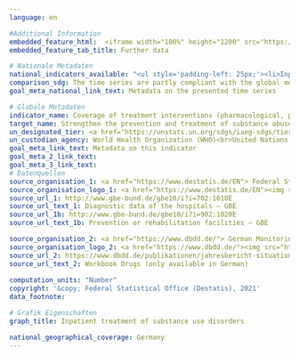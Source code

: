 ```yaml
---
language: en

#Additional Information
embedded_feature_html:  <iframe width="100%" height="1200" src="https://sdgtestenvironment.github.io/sdg-indicators/public/AddInfos/en/3.5.1.pdf" frameborder="0" allowFullScreen="true"></iframe>
embedded_feature_tab_title: Further data    

# Nationale Metadaten    
national_indicators_available: "<ul style='padding-left: 25px;'><li>Inpatient treatment of substance use disorders</li> <li> Estimate of high risk use (based on treatment entrants) of the substances opioids, cocaine, and other stimulants in the age group 15 to under 65 years</li></ul>"    
comparison_sdg: The time series are partly compliant with the global metadata.    
goal_meta_national_link_text: Metadata on the presented time series    

# Globale Metadaten    
indicator_name: Coverage of treatment interventions (pharmacological, psychosocial and rehabilitation and aftercare services) for substance use disorders    
target_name: Strengthen the prevention and treatment of substance abuse, including narcotic drug abuse and harmful use of alcohol    
un_designated_tier: <a href="https://unstats.un.org/sdgs/iaeg-sdgs/tier-classification/" title="Click here for more information on the UN tier classification."  target="_blank">Tier II</a>    
un_custodian_agency: World Health Organization (WHO)<br>United Nations Office on Drugs and Crime (UNODC)    
goal_meta_link_text: Metadata on this indicator    
goal_meta_2_link_text:     
goal_meta_3_link_text:         
# Datenquellen
source_organisation_1: <a href="https://www.destatis.de/EN"> Federal Statistical Office (Destatis) </a>
source_organisation_logo_1: <a href="https://www.destatis.de/EN"><img src="https://g205sdgs.github.io/sdg-indicators/public/OrgImgEn/destatis.png" alt="Logo destatis" style="height:60px; width:148px"/></a>
source_url_1: http://www.gbe-bund.de/gbe10/i?i=702:1018E
source_url_text_1: Diagnostic data of the hospitals – GBE
source_url_1b: http://www.gbe-bund.de/gbe10/i?i=902:1020E
source_url_text_1b: Prevention or rehabilitation facilities – GBE

source_organisation_2: <a href="https://www.dbdd.de/"> German Monitoring Center for Drugs and Drug Addiction </a>
source_organisation_logo_2: <a href="https://www.dbdd.de/"><img src="https://g205sdgs.github.io/sdg-indicators/public/OrgImgEn/dbdd.png" alt="Logo dbdd" style="height:60px; width:148px"/></a>
source_url_2: https://www.dbdd.de/publikationen/jahresbericht-situation-illegaler-drogen-in-deutschland
source_url_text_2: Workbook Drugs (only available in German)
    
computation_units: "Number"    
copyright: '&copy; Federal Statistical Office (Destatis), 2021'    
data_footnote:     

# Grafik Eigenschaften    
graph_title: Inpatient treatment of substance use disorders    

national_geographical_coverage: Germany    
---
```


<span></span>